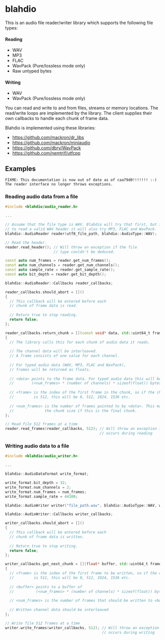 # blahdio

This is an audio file reader/writer library which supports the following file types:

#### Reading
- WAV
- MP3
- FLAC
- WavPack (Pure/lossless mode only)
- Raw untyped bytes

#### Writing
- WAV
- WavPack (Pure/lossless mode only)

You can read and write to and from files, streams or memory locations.
The read/write loops are implemented by the library. The client supplies their own callbacks to handle each chunk of frame data.

Blahdio is implemented using these libraries:
- https://github.com/mackron/dr_libs
- https://github.com/mackron/miniaudio
- https://github.com/dbry/WavPack
- https://github.com/nemtrif/utfcpp

## Examples

```
FIXME: This documentation is now out of date as of caa79d0!!!!!!! :-) The reader interface no longer throws exceptions.
```

### Reading audio data from a file

```c++
#include <blahdio/audio_reader.h>

...

// Assume that the file type is WAV. Blahdio will try that first, but if it fails
// to read a valid WAV header it will also try MP3, FLAC and WavPack.
blahdio::AudioReader reader(utf8_file_path, blahdio::AudioType::WAV);

// Read the header. 
reader.read_header(); // Will throw an exception if the file
                      // type couldn't be deduced.

const auto num_frames = reader.get_num_frames();
const auto num_channels = reader.get_num_channels();
const auto sample_rate = reader.get_sample_rate();
const auto bit_depth = reader.get_bit_depth();

blahdio::AudioReader::Callbacks reader_callbacks;

reader_callbacks.should_abort = []()
{
  // This callback will be entered before each
  // chunk of frame data is read.
  
  // Return true to stop reading.
  return false;
};

reader_callbacks.return_chunk = [](const void* data, std::uint64_t frame, std::uint32_t num_frames)
{
  // The library calls this for each chunk of audio data it reads.
  
  // The channel data will be interleaved.
  // A frame consists of one value for each channel.
  
  // For typed audio data (WAV, MP3, FLAC and WavPack),
  // frames will be returned as floats.
  
  // <data> points to the frame data. For typed audio data this will be
  //        (<num_frames> * (number of channels) * sizeof(float)) bytes of data
  
  // <frame> is the index of the first frame in the chunk, so if the chunk size
  //         is 512, this will be 0, 512, 1024, 1536 etc.
  
  // <num_frames> is the number of frames pointed to by <data>. This may be less than
  //              the chunk size if this is the final chunk.
};

// Read file 512 frames at a time
reader.read_frames(reader_callbacks, 512); // Will throw an exception if an error
                                           // occurs during reading
```

### Writing audio data to a file

```c++
#include <blahdio/audio_writer.h>

...

blahdio::AudioDataFormat write_format;

write_format.bit_depth = 32;
write_format.num_channels = 2;
write_format.num_frames = num_frames;
write_format.sample_rate = 44100;

blahdio::AudioWriter writer("file_path.wav", blahdio::AudioType::WAV, write_format);

blahdio::AudioWriter::Callbacks writer_callbacks;

writer_callbacks.should_abort = []()
{
  // This callback will be entered before each
  // chunk of frame data is written.
  
  // Return true to stop writing.
  return false;
};

writer_callbacks.get_next_chunk = [](float* buffer, std::uint64_t frame, std::uint32_t num_frames)
{
  // <frame> is the index of the first frame to be written, so if the chunk size
  //         is 512, this will be 0, 512, 1024, 1536 etc.
  
  // <buffer> points to a buffer of
  //          (<num_frames> * (number of channels) * sizeof(float)) bytes
  
  // <num_frames> is the number of frames that should be written to <buffer>
  
  // Written channel data should be interleaved
};

// Write file 512 frames at a time
writer.write_frames(writer_callbacks, 512); // Will throw an exception if an error
                                            // occurs during writing
```
